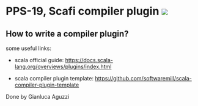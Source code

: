 # PPS-19, Scafi compiler plugin ![](https://github.com/cric96/PPS-19-scafi-plugin/workflows/.github/workflows/scala.yml/badge.svg)
## How to write a compiler plugin?

[comment]: <> "TODO, write the main concept, add useful link"

some useful links:

- scala official guide: https://docs.scala-lang.org/overviews/plugins/index.html

- scala compiler plugin template: https://github.com/softwaremill/scala-compiler-plugin-template

[comment]: <> "TODO, write a TL;DR to resume the main concept to create a compiler plugin"

Done by Gianluca Aguzzi

